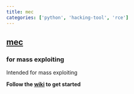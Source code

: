```yaml
---
title: mec
categories: ['python', 'hacking-tool', 'rce']
---
```

## [mec](https://github.com/jm33-m0/mec)

### for mass exploiting

Intended for mass exploiting

**Follow the [wiki](https://github.com/jm33-m0/mec/wiki) to get started**
